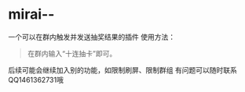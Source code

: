 # mirai--
一个可以在群内触发并发送抽奖结果的插件
使用方法：
>在群内输入“十连抽卡”即可。

后续可能会继续加入别的功能，如限制刷屏、限制群组
有问题可以随时联系QQ1461362731哦
